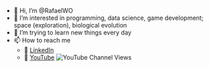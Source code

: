 - 👋 Hi, I’m @RafaelWO
- 👀 I’m interested in programming, data science, game development; space (exploration), biological evolution
- 🌱 I’m trying to learn new things every day
- 📫 How to reach me
  - 🏢 [LinkedIn](https://at.linkedin.com/in/rafael-weingartner-ortner-b8870614a)
  - 🎥 [YouTube](https://www.youtube.com/channel/UCDz1k_ROhOtbGc8uBmBe4GA) ![YouTube Channel Views](https://img.shields.io/youtube/channel/views/UCDz1k_ROhOtbGc8uBmBe4GA?style=social)
<!---
RafaelWO/RafaelWO is a ✨ special ✨ repository because its `README.md` (this file) appears on your GitHub profile.
You can click the Preview link to take a look at your changes.
--->
